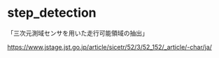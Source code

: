 # step_detection   
  
「三次元測域センサを用いた走行可能領域の抽出」　　
  
https://www.jstage.jst.go.jp/article/sicetr/52/3/52_152/_article/-char/ja/
